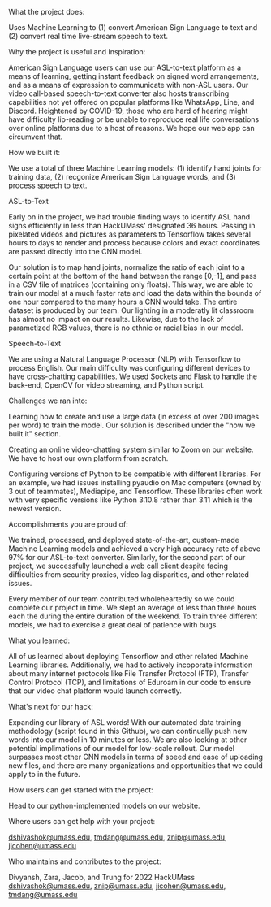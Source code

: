 What the project does:

Uses Machine Learning to (1) convert American Sign Language to text and (2) convert real time live-stream speech to text.

Why the project is useful and Inspiration:

American Sign Language users can use our ASL-to-text platform as a means of learning, getting instant feedback on signed word arrangements, and as a means of expression to communicate with non-ASL users. Our video call-based speech-to-text converter also hosts transcribing capabilities not yet offered on popular platforms like WhatsApp, Line, and Discord. Heightened by COVID-19, those who are hard of hearing might have difficulty lip-reading or be unable to reproduce real life conversations over online platforms due to a host of reasons. We hope our web app can circumvent that.

How we built it:

We use a total of three Machine Learning models: (1) identify hand joints for training data, (2) recgonize American Sign Language words, and (3) process speech to text.

ASL-to-Text

Early on in the project, we had trouble finding ways to identify ASL hand signs efficiently in less than HackUMass' designated 36 hours. Passing in pixelated videos and pictures as parameters to Tensorflow takes several hours to days to render and process because colors and exact coordinates are passed directly into the CNN model.

Our solution is to map hand joints, normalize the ratio of each joint to a certain point at the bottom of the hand between the range [0,-1], and pass in a CSV file of matrices (containing only floats). This way, we are able to train our model at a much faster rate and load the data within the bounds of one hour compared to the many hours a CNN would take. The entire dataset is produced by our team. Our lighting in a moderatly lit classroom has almost no impact on our results. Likewise, due to the lack of parametized RGB values, there is no ethnic or racial bias in our model.

Speech-to-Text

We are using a Natural Language Processor (NLP) with Tensorflow to process English. Our main difficulty was configuring different devices to have cross-chatting capabilities. We used Sockets and Flask to handle the back-end, OpenCV for video streaming, and Python script.

Challenges we ran into:

Learning how to create and use a large data (in excess of over 200 images per word) to train the model. Our solution is described under the "how we built it" section.

Creating an online video-chatting system similar to Zoom on our website. We have to host our own platform from scratch.

Configuring versions of Python to be compatible with different libraries. For an example, we had issues installing pyaudio on Mac computers (owned by 3 out of teammates), Mediapipe, and Tensorflow. These libraries often work with very specific versions like Python 3.10.8 rather than 3.11 which is the newest version.

Accomplishments you are proud of:

We trained, processed, and deployed state-of-the-art, custom-made Machine Learning models and achieved a very high accuracy rate of above 97% for our ASL-to-text converter. Similarly, for the second part of our project, we successfully launched a web call client despite facing difficulties from security proxies, video lag disparities, and other related issues.

Every member of our team contributed wholeheartedly so we could complete our project in time. We slept an average of less than three hours each the during the entire duration of the weekend. To train three different models, we had to exercise a great deal of patience with bugs.

What you learned:

All of us learned about deploying Tensorflow and other related Machine Learning libraries. Additionally, we had to actively incoporate information about many internet protocols like File Transfer Protocol (FTP), Transfer Control Protocol (TCP), and limitations of Eduroam in our code to ensure that our video chat platform would launch correctly.

What's next for our hack:

Expanding our library of ASL words! With our automated data training methodology (script found in this Github), we can continually push new words into our model in 10 minutes or less. We are also looking at other potential implimations of our model for low-scale rollout. Our model surpasses most other CNN models in terms of speed and ease of uploading new files, and there are many organizations and opportunities that we could apply to in the future.

How users can get started with the project:

Head to our python-implemented models on our website. 

Where users can get help with your project: 

dshivashok@umass.edu, tmdang@umass.edu, znip@umass.edu, jicohen@umass.edu

Who maintains and contributes to the project:

Divyansh, Zara, Jacob, and Trung for 2022 HackUMass
dshivashok@umass.edu, znip@umass.edu, jicohen@umass.edu, tmdang@umass.edu
